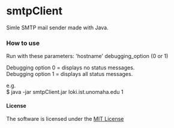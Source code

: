 # **smtpClient**
Simle SMTP mail sender made with Java.

### How to use
Run with these parameters: 'hostname' debugging_option (0 or 1)  
  
Debugging option 0 = displays no status messages.  
Debugging option 1 = displays all status messages.  

e.g.  
$ java -jar smtpClient.jar loki.ist.unomaha.edu 1  


#### License
The software is licensed under the [MIT License](LICENSE)
